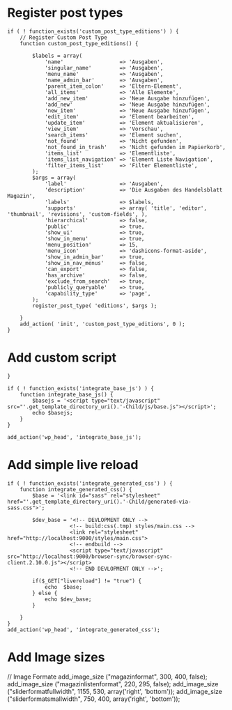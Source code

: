 # Register post types


    if ( ! function_exists('custom_post_type_editions') ) {
    	// Register Custom Post Type
    	function custom_post_type_editions() {
    
    		$labels = array(
    			'name'                  => 'Ausgaben',
    			'singular_name'         => 'Ausgaben',
    			'menu_name'             => 'Ausgaben',
    			'name_admin_bar'        => 'Ausgaben',
    			'parent_item_colon'     => 'Eltern-Element',
    			'all_items'             => 'Alle Elemente',
    			'add_new_item'          => 'Neue Ausgabe hinzufügen',
    			'add_new'               => 'Neue Ausgabe hinzufügen',
    			'new_item'              => 'Neue Ausgabe hinzufügen',
    			'edit_item'             => 'Element bearbeiten',
    			'update_item'           => 'Element aktualisieren',
    			'view_item'             => 'Vorschau',
    			'search_items'          => 'Element suchen',
    			'not_found'             => 'Nicht gefunden',
    			'not_found_in_trash'    => 'Nicht gefunden im Papierkorb',
    			'items_list'            => 'Elementliste',
    			'items_list_navigation' => 'Element Liste Navigation',
    			'filter_items_list'     => 'Filter Elementliste',
    		);
    		$args = array(
    			'label'                 => 'Ausgaben',
    			'description'           => 'Die Ausgaben des Handelsblatt Magazin',
    			'labels'                => $labels,
    			'supports'              => array( 'title', 'editor', 'thumbnail', 'revisions', 'custom-fields', ),
    			'hierarchical'          => false,
    			'public'                => true,
    			'show_ui'               => true,
    			'show_in_menu'          => true,
    			'menu_position'         => 15,
    			'menu_icon'             => 'dashicons-format-aside',
    			'show_in_admin_bar'     => true,
    			'show_in_nav_menus'     => false,
    			'can_export'            => false,
    			'has_archive'           => false,		
    			'exclude_from_search'   => true,
    			'publicly_queryable'    => true,
    			'capability_type'       => 'page',
    		);
    		register_post_type( 'editions', $args );
    
    	}
    	add_action( 'init', 'custom_post_type_editions', 0 );
    }
    
    
# Add custom script
    
    }

    if ( ! function_exists('integrate_base_js') ) {
    	function integrate_base_js() {
    		$basejs = '<script type="text/javascript" src="'.get_template_directory_uri().'-Child/js/base.js"></script>';
    		echo $basejs;
    	}
    }
    
    add_action('wp_head', 'integrate_base_js');
    
    
# Add simple live reload

    
    if ( ! function_exists('integrate_generated_css') ) {
    	function integrate_generated_css() {
    		$base = '<link id="sass" rel="stylesheet" href="'.get_template_directory_uri().'-Child/generated-via-sass.css">';
    		
    		$dev_base = '<!-- DEVLOPMENT ONLY -->
    					<!-- build:css(.tmp) styles/main.css -->
    					<link rel="stylesheet" href="http://localhost:9000/styles/main.css">
    					<!-- endbuild -->
    					<script type="text/javascript" src="http://localhost:9000/browser-sync/browser-sync-client.2.10.0.js"></script>
    					<!-- END DEVLOPMENT ONLY -->';
    		
    		if($_GET["livereload"] != "true") {
    			echo  $base;
    		} else {
    			echo $dev_base;
    		}
    
    	}
    }
    add_action('wp_head', 'integrate_generated_css');


# Add Image sizes

// Image Formate
add_image_size ("magazinformat", 300, 400, false);
add_image_size ("magazinlistenformat", 220, 295, false);
add_image_size ("sliderformatfullwidth", 1155, 530, array('right', 'bottom'));
add_image_size ("sliderformatsmallwidth", 750, 400, array('right', 'bottom'));

